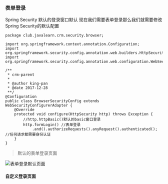 ### 表单登录

Spring Security 默认的登录窗口默认
现在我们需要表单登录那么我们就需要修改Spring Security的默认配置

```
package club.javalearn.crm.security.browser;

import org.springframework.context.annotation.Configuration;
import org.springframework.security.config.annotation.web.builders.HttpSecurity;
import org.springframework.security.config.annotation.web.configuration.WebSecurityConfigurerAdapter;

/**
 * crm-parent
 *
 * @author king-pan
 * @date 2017-12-28
 **/
@Configuration
public class BrowserSecurityConfig extends WebSecurityConfigurerAdapter {
    @Override
    protected void configure(HttpSecurity http) throws Exception {
        //http.httpBasic()默认的basic窗口登录
        http.formLogin() //表单登录
            .and().authorizeRequests().anyRequest().authenticated(); //任何请求都需要身份认证
    }
}
```

> 默认的表单登录页面

![表单登录默认页面](http://upload-images.jianshu.io/upload_images/6331401-0adbdd9554e5deb3.png?imageMogr2/auto-orient/strip%7CimageView2/2/w/1240)

#### 自定义登录页面

